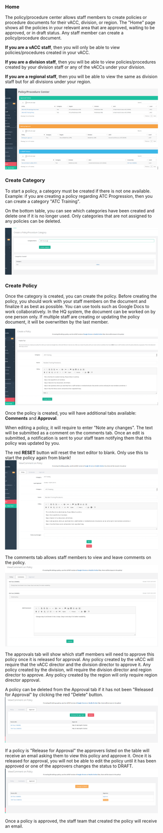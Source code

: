 ### Home
The policy/procedure center allows staff members to create policies or procedure documents for their vACC, division, or region. The "Home" page shows all the policies in your relevant area that are approved, waiting to be approved, or in draft status. Any staff member can create a policy/procedure document.

**If you are a vACC staff**, then you will only be able to view policies/procedures created in your vACC.

**If you are a division staff**, then you will be able to view policies/procedures created by your division staff or any of the vACCs under your division.

**If you are a regional staff**, then you will be able to view the same as division staff but for all divisions under your region.

![](/assets/policy1.PNG)

### Create Category
To start a policy, a category must be created if there is not one available. Example: if you are creating a policy regarding ATC Progression, then you can create a category "ATC Training".

On the bottom table, you can see which categories have been created and delete one if it is no longer used. Only categories that are not assigned to any policies can be deleted.

![](/assets/policy2.PNG)

### Create Policy
Once the category is created, you can create the policy. Before creating the policy, you should work with your staff members on the document and finalize it as best as possible. You can use tools such as Google Docs to work collaboratively. In the HQ system, the document can be worked on by one person only. If multiple staff are creating or updating the policy document, it will be overwritten by the last member.

![](/assets/policy3.PNG)

Once the policy is created, you will have additional tabs available: **Comments** and **Approval**.

When editing a policy, it will require to enter "Note any changes". The text will be submitted as a comment on the comments tab. Once an edit is submitted, a notification is sent to your staff team notifying them that this policy was updated by you.

The red **RESET** button will reset the text editor to blank. Only use this to start the policy again from blank!
![](/assets/policy4.PNG)

The comments tab allows staff members to view and leave comments on the policy.
![](/assets/policy6.PNG)

The approvals tab will show which staff members will need to approve this policy once it is released for approval. 
Any policy created by the vACC will require that the vACC director and the division director to approve it. Any policy created by the division, will require the division director and region director to approve. Any policy created by the region will only require region director approval.

A policy can be deleted from the Approval tab if it has not been "Released for Approval" by clicking the red "Delete" button.
![](/assets/policy5.PNG)

If a policy is "Release for Approval" the approvers listed on the table will receive an email asking them to view this policy and approve it. Once it is released for approval, you will not be able to edit the policy until it has been approved or one of the approvers changes the status to DRAFT.
![](/assets/policy7.PNG)

Once a policy is approved, the staff team that created the policy will receive an email.
